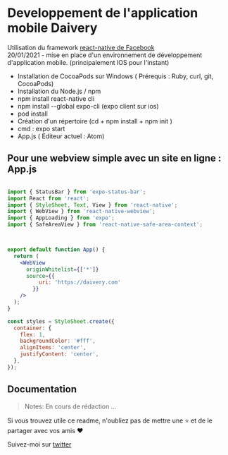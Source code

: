 # Developpement de l'application mobile Daivery
Utilisation du framework [react-native de Facebook](https://reactnative.dev/)<br>
20/01/2021 - mise en place d'un environnement de développement d'application mobile. (principalement IOS pour l'instant)
- Installation de CocoaPods sur Windows ( Prérequis : Ruby, curl, git, CocoaPods) 
- Installation du Node.js / npm
- npm install react-native cli
- npm install --global expo-cli (expo client sur ios)
- pod install
- Création d'un répertoire (cd + npm install + npm init )
- cmd : expo start
- App.js ( Editeur actuel : Atom)

## Pour une webview simple avec un site en ligne : App.js
```jsx

import { StatusBar } from 'expo-status-bar';
import React from 'react';
import { StyleSheet, Text, View } from 'react-native';
import { WebView } from 'react-native-webview';
import { AppLoading } from 'expo';
import { SafeAreaView } from 'react-native-safe-area-context';



export default function App() {
  return (
    <WebView
      originWhitelist={['*']}
      source={{
          uri: 'https://daivery.com'
        }}
    />
  );
}

const styles = StyleSheet.create({
  container: {
    flex: 1,
    backgroundColor: '#fff',
    alignItems: 'center',
    justifyContent: 'center',
  },
});

```


## Documentation

> Notes: En cours de rédaction ...



Si vous trouvez utile ce readme, n'oubliez pas de mettre une ⭐ et de le partager avec vos amis ❤️


Suivez-moi sur [twitter](https://twitter.com/srfoj/)
